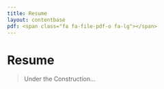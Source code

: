 ```yaml
---
title: Resume
layout: contentbase
pdf: <span class="fa fa-file-pdf-o fa-lg"></span>
---
```

Resume
======

> Under the Construction...
